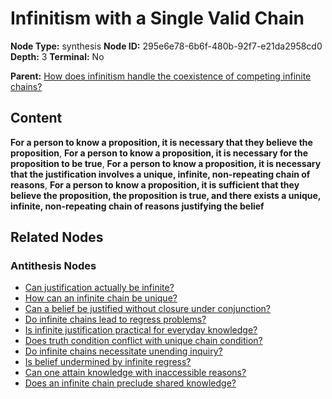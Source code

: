 # Infinitism with a Single Valid Chain

**Node Type:** synthesis
**Node ID:** 295e6e78-6b6f-480b-92f7-e21da2958cd0
**Depth:** 3
**Terminal:** No

**Parent:** [How does infinitism handle the coexistence of competing infinite chains?](how-does-infinitism-handle-the-coexistence-of-competing-infinite-chains-antithesis-9fae5dc8-ee90-401d-a5a9-e5357d5d5ded.md)

## Content

**For a person to know a proposition, it is necessary that they believe the proposition**, **For a person to know a proposition, it is necessary for the proposition to be true**, **For a person to know a proposition, it is necessary that the justification involves a unique, infinite, non-repeating chain of reasons**, **For a person to know a proposition, it is sufficient that they believe the proposition, the proposition is true, and there exists a unique, infinite, non-repeating chain of reasons justifying the belief**

## Related Nodes

### Antithesis Nodes

- [Can justification actually be infinite?](can-justification-actually-be-infinite-antithesis-470768d4-1108-474a-8e25-ca884d374983.md)
- [How can an infinite chain be unique?](how-can-an-infinite-chain-be-unique-antithesis-2106cefc-0f00-43df-9010-0e7f569535db.md)
- [Can a belief be justified without closure under conjunction?](can-a-belief-be-justified-without-closure-under-conjunction-antithesis-28890160-1196-4158-95e0-8dc30a4dd46a.md)
- [Do infinite chains lead to regress problems?](do-infinite-chains-lead-to-regress-problems-antithesis-cee0cb87-dddd-4155-86a6-40885f606898.md)
- [Is infinite justification practical for everyday knowledge?](is-infinite-justification-practical-for-everyday-knowledge-antithesis-921bb495-e1b7-4fb1-bab7-10a7e77278c1.md)
- [Does truth condition conflict with unique chain condition?](does-truth-condition-conflict-with-unique-chain-condition-antithesis-54fd6c84-8240-45a5-a0b7-0d0fc547d332.md)
- [Do infinite chains necessitate unending inquiry?](do-infinite-chains-necessitate-unending-inquiry-antithesis-f1e3589e-8c07-43f5-af1b-576d887bea19.md)
- [Is belief undermined by infinite regress?](is-belief-undermined-by-infinite-regress-antithesis-205dd28b-a0bc-453b-991d-e2f007020d13.md)
- [Can one attain knowledge with inaccessible reasons?](can-one-attain-knowledge-with-inaccessible-reasons-antithesis-27d37c62-34eb-405b-a855-4b1334990ebc.md)
- [Does an infinite chain preclude shared knowledge?](does-an-infinite-chain-preclude-shared-knowledge-antithesis-82f3b7a2-e031-49a3-8846-17c1bedf4036.md)
